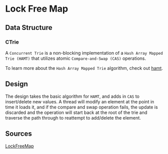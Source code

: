 # Lock Free Map


## Data Structure 

### CTrie

A `Concurrent Trie` is a non-blocking implementation of a `Hash Array Mapped Trie (HAMT)` that utilizes atomic `Compare-and-Swap (CAS)` operations.

To learn more about the `Hash Array Mapped Trie` algorithm, check out [hamt](https://github.com/sirgallo/hamt/blob/main/docs/HashArrayMappedTrie.md).


## Design

The design takes the basic algorithm for `HAMT`, and adds in `CAS` to insert/delete new values. A thread will modify an element at the point in time it loads it, and if the compare and swap operation fails, the update is discarded and the operation will start back at the root of the trie and traverse the path through to reattempt to add/delete the element.


## Sources

[LockFreeMap](../pkg/map/LFMap.go)
